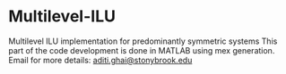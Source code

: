 # Multilevel-ILU
Multilevel ILU implementation for predominantly symmetric systems
This part of the code development is done in MATLAB using mex generation.
Email for more details: aditi.ghai@stonybrook.edu
